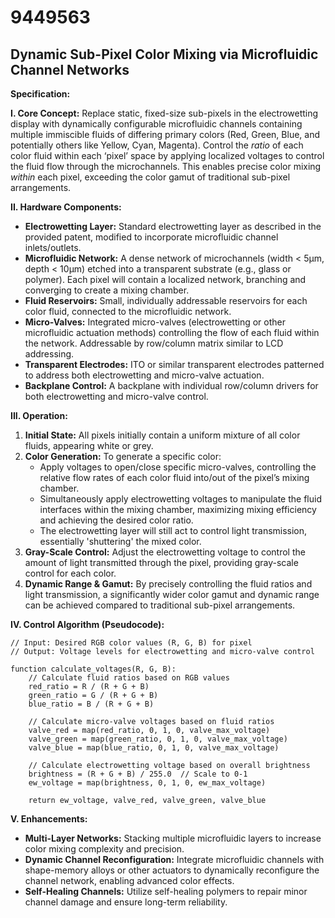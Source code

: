# 9449563

## Dynamic Sub-Pixel Color Mixing via Microfluidic Channel Networks

**Specification:**

**I. Core Concept:** Replace static, fixed-size sub-pixels in the electrowetting display with dynamically configurable microfluidic channels containing multiple immiscible fluids of differing primary colors (Red, Green, Blue, and potentially others like Yellow, Cyan, Magenta). Control the *ratio* of each color fluid within each ‘pixel’ space by applying localized voltages to control the fluid flow through the microchannels. This enables precise color mixing *within* each pixel, exceeding the color gamut of traditional sub-pixel arrangements.

**II. Hardware Components:**

*   **Electrowetting Layer:** Standard electrowetting layer as described in the provided patent, modified to incorporate microfluidic channel inlets/outlets.
*   **Microfluidic Network:** A dense network of microchannels (width < 5µm, depth < 10µm) etched into a transparent substrate (e.g., glass or polymer). Each pixel will contain a localized network, branching and converging to create a mixing chamber.
*   **Fluid Reservoirs:** Small, individually addressable reservoirs for each color fluid, connected to the microfluidic network.
*   **Micro-Valves:** Integrated micro-valves (electrowetting or other microfluidic actuation methods) controlling the flow of each fluid within the network. Addressable by row/column matrix similar to LCD addressing.
*   **Transparent Electrodes:** ITO or similar transparent electrodes patterned to address both electrowetting and micro-valve actuation.
*   **Backplane Control:** A backplane with individual row/column drivers for both electrowetting and micro-valve control.

**III. Operation:**

1.  **Initial State:** All pixels initially contain a uniform mixture of all color fluids, appearing white or grey.
2.  **Color Generation:** To generate a specific color:
    *   Apply voltages to open/close specific micro-valves, controlling the relative flow rates of each color fluid into/out of the pixel’s mixing chamber.
    *   Simultaneously apply electrowetting voltages to manipulate the fluid interfaces within the mixing chamber, maximizing mixing efficiency and achieving the desired color ratio.
    *   The electrowetting layer will still act to control light transmission, essentially 'shuttering' the mixed color.
3.  **Gray-Scale Control:** Adjust the electrowetting voltage to control the amount of light transmitted through the pixel, providing gray-scale control for each color.
4.  **Dynamic Range & Gamut:** By precisely controlling the fluid ratios and light transmission, a significantly wider color gamut and dynamic range can be achieved compared to traditional sub-pixel arrangements.

**IV. Control Algorithm (Pseudocode):**

```
// Input: Desired RGB color values (R, G, B) for pixel
// Output: Voltage levels for electrowetting and micro-valve control

function calculate_voltages(R, G, B):
    // Calculate fluid ratios based on RGB values
    red_ratio = R / (R + G + B)
    green_ratio = G / (R + G + B)
    blue_ratio = B / (R + G + B)

    // Calculate micro-valve voltages based on fluid ratios
    valve_red = map(red_ratio, 0, 1, 0, valve_max_voltage)
    valve_green = map(green_ratio, 0, 1, 0, valve_max_voltage)
    valve_blue = map(blue_ratio, 0, 1, 0, valve_max_voltage)

    // Calculate electrowetting voltage based on overall brightness
    brightness = (R + G + B) / 255.0  // Scale to 0-1
    ew_voltage = map(brightness, 0, 1, 0, ew_max_voltage)

    return ew_voltage, valve_red, valve_green, valve_blue
```

**V. Enhancements:**

*   **Multi-Layer Networks:** Stacking multiple microfluidic layers to increase color mixing complexity and precision.
*   **Dynamic Channel Reconfiguration:** Integrate microfluidic channels with shape-memory alloys or other actuators to dynamically reconfigure the channel network, enabling advanced color effects.
*   **Self-Healing Channels:** Utilize self-healing polymers to repair minor channel damage and ensure long-term reliability.